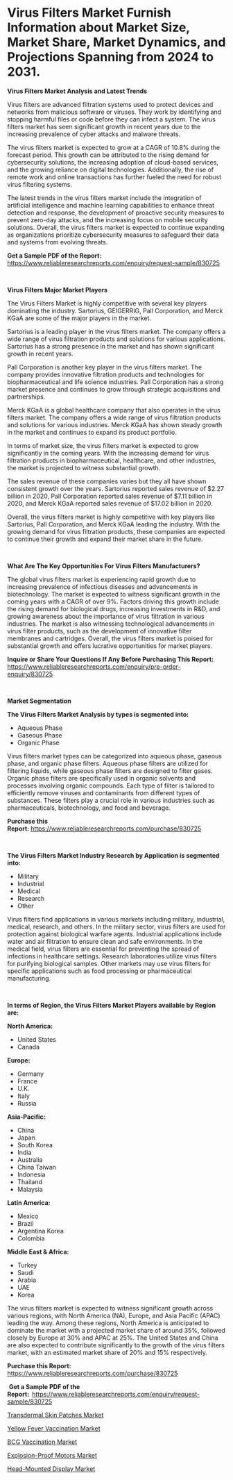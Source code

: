 <p><h1>Virus Filters Market Furnish Information about Market Size, Market Share, Market Dynamics, and Projections Spanning from 2024 to 2031.</h1></p><p><strong>Virus Filters Market Analysis and Latest Trends</strong></p>
<p><p>Virus filters are advanced filtration systems used to protect devices and networks from malicious software or viruses. They work by identifying and stopping harmful files or code before they can infect a system. The virus filters market has seen significant growth in recent years due to the increasing prevalence of cyber attacks and malware threats.</p><p>The virus filters market is expected to grow at a CAGR of 10.8% during the forecast period. This growth can be attributed to the rising demand for cybersecurity solutions, the increasing adoption of cloud-based services, and the growing reliance on digital technologies. Additionally, the rise of remote work and online transactions has further fueled the need for robust virus filtering systems.</p><p>The latest trends in the virus filters market include the integration of artificial intelligence and machine learning capabilities to enhance threat detection and response, the development of proactive security measures to prevent zero-day attacks, and the increasing focus on mobile security solutions. Overall, the virus filters market is expected to continue expanding as organizations prioritize cybersecurity measures to safeguard their data and systems from evolving threats.</p></p>
<p><strong>Get a Sample PDF of the Report:&nbsp;</strong> <a href="https://www.reliableresearchreports.com/enquiry/request-sample/830725">https://www.reliableresearchreports.com/enquiry/request-sample/830725</a></p>
<p>&nbsp;</p>
<p><strong>Virus Filters Major Market Players</strong></p>
<p><p>The Virus Filters Market is highly competitive with several key players dominating the industry. Sartorius, GEIGERRIG, Pall Corporation, and Merck KGaA are some of the major players in the market.</p><p>Sartorius is a leading player in the virus filters market. The company offers a wide range of virus filtration products and solutions for various applications. Sartorius has a strong presence in the market and has shown significant growth in recent years.</p><p>Pall Corporation is another key player in the virus filters market. The company provides innovative filtration products and technologies for biopharmaceutical and life science industries. Pall Corporation has a strong market presence and continues to grow through strategic acquisitions and partnerships.</p><p>Merck KGaA is a global healthcare company that also operates in the virus filters market. The company offers a wide range of virus filtration products and solutions for various industries. Merck KGaA has shown steady growth in the market and continues to expand its product portfolio.</p><p>In terms of market size, the virus filters market is expected to grow significantly in the coming years. With the increasing demand for virus filtration products in biopharmaceutical, healthcare, and other industries, the market is projected to witness substantial growth.</p><p>The sales revenue of these companies varies but they all have shown consistent growth over the years. Sartorius reported sales revenue of $2.27 billion in 2020, Pall Corporation reported sales revenue of $7.11 billion in 2020, and Merck KGaA reported sales revenue of $17.02 billion in 2020.</p><p>Overall, the virus filters market is highly competitive with key players like Sartorius, Pall Corporation, and Merck KGaA leading the industry. With the growing demand for virus filtration products, these companies are expected to continue their growth and expand their market share in the future.</p></p>
<p>&nbsp;</p>
<p><strong>What Are The Key Opportunities For Virus Filters Manufacturers?</strong></p>
<p><p>The global virus filters market is experiencing rapid growth due to increasing prevalence of infectious diseases and advancements in biotechnology. The market is expected to witness significant growth in the coming years with a CAGR of over 9%. Factors driving this growth include the rising demand for biological drugs, increasing investments in R&D, and growing awareness about the importance of virus filtration in various industries. The market is also witnessing technological advancements in virus filter products, such as the development of innovative filter membranes and cartridges. Overall, the virus filters market is poised for substantial growth and offers lucrative opportunities for market players.</p></p>
<p><strong>Inquire or Share Your Questions If Any Before Purchasing This Report:</strong> <a href="https://www.reliableresearchreports.com/enquiry/pre-order-enquiry/830725">https://www.reliableresearchreports.com/enquiry/pre-order-enquiry/830725</a></p>
<p>&nbsp;</p>
<p><strong>Market Segmentation</strong></p>
<p><strong>The Virus Filters Market Analysis by types is segmented into:</strong></p>
<p><ul><li>Aqueous Phase</li><li>Gaseous Phase</li><li>Organic Phase</li></ul></p>
<p><p>Virus filters market types can be categorized into aqueous phase, gaseous phase, and organic phase filters. Aqueous phase filters are utilized for filtering liquids, while gaseous phase filters are designed to filter gases. Organic phase filters are specifically used in organic solvents and processes involving organic compounds. Each type of filter is tailored to efficiently remove viruses and contaminants from different types of substances. These filters play a crucial role in various industries such as pharmaceuticals, biotechnology, and food and beverage.</p></p>
<p><strong>Purchase this Report:&nbsp;</strong><a href="https://www.reliableresearchreports.com/purchase/830725">https://www.reliableresearchreports.com/purchase/830725</a></p>
<p>&nbsp;</p>
<p><strong>The Virus Filters Market Industry Research by Application is segmented into:</strong></p>
<p><ul><li>Military</li><li>Industrial</li><li>Medical</li><li>Research</li><li>Other</li></ul></p>
<p><p>Virus filters find applications in various markets including military, industrial, medical, research, and others. In the military sector, virus filters are used for protection against biological warfare agents. Industrial applications include water and air filtration to ensure clean and safe environments. In the medical field, virus filters are essential for preventing the spread of infections in healthcare settings. Research laboratories utilize virus filters for purifying biological samples. Other markets may use virus filters for specific applications such as food processing or pharmaceutical manufacturing.</p></p>
<p>&nbsp;</p>
<p><strong>In terms of Region, the Virus Filters Market Players available by Region are:</strong></p>
<p>
    <p> <strong> North America: </strong>
        <ul>
            <li>United States</li>
            <li>Canada</li>
        </ul>
        </p> 
    <p> <strong> Europe: </strong>
        <ul>
            <li>Germany</li>
            <li>France</li>
            <li>U.K.</li>
            <li>Italy</li>
            <li>Russia</li>
        </ul>
        </p> 
    <p> <strong> Asia-Pacific: </strong>
        <ul>
            <li>China</li>
            <li>Japan</li>
            <li>South Korea</li>
            <li>India</li>
            <li>Australia</li>
            <li>China Taiwan</li>
            <li>Indonesia</li>
            <li>Thailand</li>
            <li>Malaysia</li>
        </ul>
        </p> 
    <p> <strong> Latin America: </strong>
        <ul>
            <li>Mexico</li>
            <li>Brazil</li>
            <li>Argentina Korea</li>
            <li>Colombia</li>
        </ul>
        </p> 
    <p> <strong> Middle East & Africa: </strong>
        <ul>
            <li>Turkey</li>
            <li>Saudi</li>
            <li>Arabia</li>
            <li>UAE</li>
            <li>Korea</li>
        </ul>
    </p>
    </p>
<p><p>The virus filters market is expected to witness significant growth across various regions, with North America (NA), Europe, and Asia Pacific (APAC) leading the way. Among these regions, North America is anticipated to dominate the market with a projected market share of around 35%, followed closely by Europe at 30% and APAC at 25%. The United States and China are also expected to contribute significantly to the growth of the virus filters market, with an estimated market share of 20% and 15% respectively.</p></p>
<p><strong>Purchase this Report: </strong><a href="https://www.reliableresearchreports.com/purchase/830725">https://www.reliableresearchreports.com/purchase/830725</a></p>
<p>&nbsp;<strong>Get a Sample PDF of the Report:&nbsp;&nbsp;</strong><a href="https://www.reliableresearchreports.com/enquiry/request-sample/830725">https://www.reliableresearchreports.com/enquiry/request-sample/830725</a></p>
<p><strong></strong></p>
<p><p><a href="https://medium.com/@jessicaholland33/transdermal-skin-patches-market-exploring-market-share-market-trends-and-future-growth-bab79d223098">Transdermal Skin Patches Market</a></p><p><a href="https://medium.com/@kathyfisher51/yellow-fever-vaccination-market-competitive-analysis-market-trends-and-forecast-to-2031-695c479778ce">Yellow Fever Vaccination Market</a></p><p><a href="https://medium.com/@kathyfisher51/bcg-vaccination-market-analysis-its-cagr-market-segmentation-and-global-industry-overview-e2deb313e77b">BCG Vaccination Market</a></p><p><a href="https://github.com/antony131rp/Market-Research-Report-List-2/blob/main/explosion-proof-motors-market.md">Explosion-Proof Motors Market</a></p><p><a href="https://github.com/cecuraprangm/Market-Research-Report-List-1/blob/main/head-mounted-display-market.md">Head-Mounted Display Market</a></p></p>
